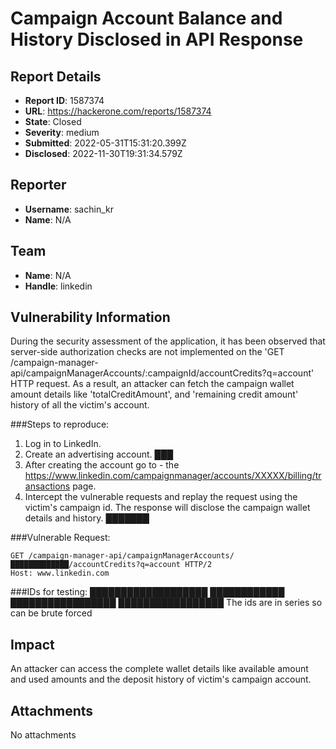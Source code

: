 # Campaign Account Balance and History Disclosed in API Response

## Report Details
- **Report ID**: 1587374
- **URL**: https://hackerone.com/reports/1587374
- **State**: Closed
- **Severity**: medium
- **Submitted**: 2022-05-31T15:31:20.399Z
- **Disclosed**: 2022-11-30T19:31:34.579Z

## Reporter
- **Username**: sachin_kr
- **Name**: N/A

## Team
- **Name**: N/A
- **Handle**: linkedin

## Vulnerability Information
During the security assessment of the application, it has been observed that server-side authorization checks are not implemented on the 'GET /campaign-manager-api/campaignManagerAccounts/:campaignId/accountCredits?q=account' HTTP request. As a result, an attacker can fetch the campaign wallet amount details like 'totalCreditAmount', and 'remaining credit amount' history of all the victim's account.

###Steps to reproduce:
1. Log in to LinkedIn.
2. Create an advertising account. 
███
3. After creating the account go to - the https://www.linkedin.com/campaignmanager/accounts/XXXXX/billing/transactions page.
4. Intercept the vulnerable requests and replay the request using the victim's campaign id. The response will disclose the campaign wallet details and history.
███████

###Vulnerable Request:
```
GET /campaign-manager-api/campaignManagerAccounts/█████████████/accountCredits?q=account HTTP/2
Host: www.linkedin.com
```

###IDs for testing:
███████████████████
████████████
█████████████████
█████████████████
The ids are in series so can be brute forced

## Impact

An attacker can access the complete wallet details like available amount and used amounts and the deposit history of victim's campaign account.

## Attachments
No attachments
